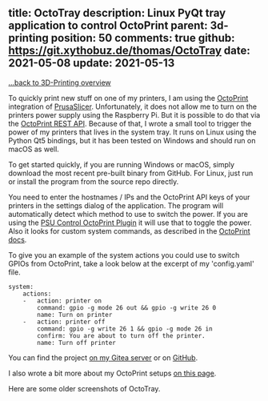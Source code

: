 title: OctoTray
description: Linux PyQt tray application to control OctoPrint
parent: 3d-printing
position: 50
comments: true
github: https://git.xythobuz.de/thomas/OctoTray
date: 2021-05-08
update: 2021-05-13
---

<span class="listdesc">[...back to 3D-Printing overview](3d-printing.html)</span>

To quickly print new stuff on one of my printers, I am using the [OctoPrint](https://octoprint.org) integration of [PrusaSlicer](https://github.com/prusa3d/PrusaSlicer).
Unfortunately, it does not allow me to turn on the printers power supply using the Raspberry Pi.
But it is possible to do that via the [OctoPrint REST API](https://docs.octoprint.org/en/master/api/index.html).
Because of that, I wrote a small tool to trigger the power of my printers that lives in the system tray.
It runs on Linux using the Python Qt5 bindings, but it has been tested on Windows and should run on macOS as well.

<!--%
lightgallery([
    [ "img/octotray_6.png", "Screenshot of OctoTray version 0.3" ],
    [ "img/octotray_5.png", "Screenshot of settings dialog in OctoTray version 0.3" ],
    [ "img/octotray_2.png", "Screenshot of webcam viewer in OctoTray version 0.2" ],
    [ "img/octotray_4.png", "Screenshot of status dialog in OctoTray version 0.2" ]
])
%-->

To get started quickly, if you are running Windows or macOS, simply download the most recent pre-built binary from GitHub.
For Linux, just run or install the program from the source repo directly.

<!--%
printLatestRelease("xythobuz", "OctoTray")
%-->

You need to enter the hostnames / IPs and the OctoPrint API keys of your printers in the settings dialog of the application.
The program will automatically detect which method to use to switch the power.
If you are using the [PSU Control OctoPrint Plugin](https://plugins.octoprint.org/plugins/psucontrol/) it will use that to toggle the power.
Also it looks for custom system commands, as described in the [OctoPrint docs](https://docs.octoprint.org/en/master/configuration/config_yaml.html#system).

To give you an example of the system actions you could use to switch GPIOs from OctoPrint, take a look below at the excerpt of my 'config.yaml' file.

    system:
        actions:
        -   action: printer on
            command: gpio -g mode 26 out && gpio -g write 26 0
            name: Turn on printer
        -   action: printer off
            command: gpio -g write 26 1 && gpio -g mode 26 in
            confirm: You are about to turn off the printer.
            name: Turn off printer

You can find the project [on my Gitea server](https://git.xythobuz.de/thomas/OctoTray) or on [GitHub](https://github.com/xythobuz/OctoTray).

I also wrote a bit more about my OctoPrint setups [on this page](octoprint.html).

Here are some older screenshots of OctoTray.

<!--%
lightgallery([
    [ "img/octotray_3.png", "Screenshot of OctoTray version 0.2" ],
    [ "img/octotray_1.png", "Screenshot of OctoTray version 0.1" ]
])
%-->
